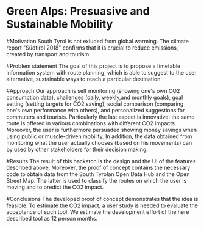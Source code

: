 # Green Alps: Presuasive and Sustainable Mobility

#Motivation
South Tyrol is not exluded from global warming. The climate report "Südtirol 2018" confirms that it is crucial to reduce emissions, created by transport and tourism. 

#Problem statement
The goal of this project is to propose a timetable information system with route planning, which is able to suggest to the user alternative, sustainable ways to reach a particular destination.

#Approach
Our approach is self monitoring (showing one's own CO2 consumption data), challenges (daily, weekly,and monthly goals), goal setting (setting targets for CO2 saving), social comparison (comparing one's own performance with others), and personalized suggestions for commuters and tourists. Particularly the last aspect is innovative: the same route is offered in various combinations with different CO2 impacts. Moreover, the user is furthermore persuaded showing money savings when using public or muscle-driven mobility. In addition, the data obtained from monitoring what the user actually chooses (based on his movements) can by used by other stakeholders for their decision making.

#Results
The result of this hackaton is the design and the UI of the features described above. Moreover, the proof of concept contains the necessary code to obtain data from the South Tyrolan Open Data Hub and the Open Street Map. The latter is used to classify the routes on which the user is moving and to predict the CO2 impact. 

#Conclusions
The developed proof of concept demonstrates that the idea is feasible. To estimate the CO2 impact, a user study is needed to evaluate the acceptance of such tool. We estimate the development effort of the here described tool as 12 person months.
